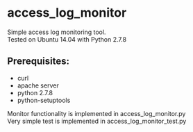 # access_log_monitor

Simple access log monitoring tool.  
Tested on Ubuntu 14.04 with Python 2.7.8

## Prerequisites:  
* curl
* apache server
* python 2.7.8
* python-setuptools

Monitor functionality is implemented in access_log_monitor.py  
Very simple test is implemented in access_log_monitor_test.py

